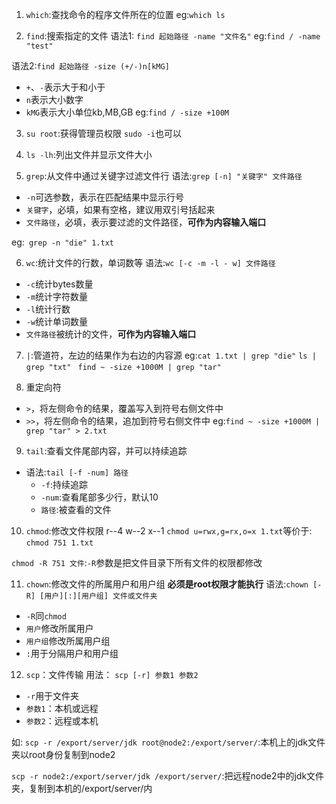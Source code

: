 1. `which`:查找命令的程序文件所在的位置
eg:`which ls`

2. `find`:搜索指定的文件
语法1: `find 起始路径 -name "文件名"`
eg:`find / -name "test"`

语法2:`find 起始路径 -size (+/-)n[kMG]`
- `+`、`-`表示大于和小于
- `n`表示大小数字
- `kMG`表示大小单位kb,MB,GB
eg:`find / -size +100M`


3. `su root`:获得管理员权限
`sudo -i`也可以

4. `ls -lh`:列出文件并显示文件大小

5. `grep`:从文件中通过关键字过滤文件行
语法:`grep [-n] "关键字" 文件路径`
- `-n`可选参数，表示在匹配结果中显示行号
- `关键字`，必填，如果有空格，建议用双引号括起来
- `文件路径`，必填，表示要过滤的文件路径，**可作为内容输入端口**

eg:` grep -n "die" 1.txt`

6. `wc`:统计文件的行数，单词数等
语法:`wc [-c -m -l - w] 文件路径`
- `-c`统计bytes数量
- `-m`统计字符数量
- `-l`统计行数
- `-w`统计单词数量
- `文件路径`被统计的文件，**可作为内容输入端口**

7. `|`:管道符，左边的结果作为右边的内容源
eg:`cat 1.txt | grep "die"`
`ls | grep "txt"`
` find ~ -size +1000M | grep "tar"`

8. 重定向符
- `>`，将左侧命令的结果，覆盖写入到符号右侧文件中
- `>>`，将左侧命令的结果，追加到符号右侧文件中
eg:`find ~ -size +1000M | grep "tar" > 2.txt`

9. `tail`:查看文件尾部内容，并可以持续追踪
- 语法:`tail [-f -num] 路径`
  - `-f`:持续追踪
  - `-num`:查看尾部多少行，默认10
  - `路径`:被查看的文件

10. `chmod`:修改文件权限
r--4 w--2 x--1
`chmod u=rwx,g=rx,o=x 1.txt`等价于:
`chmod 751 1.txt`

`chmod -R 751 文件`:`-R`参数是把文件目录下所有文件的权限都修改

11. `chown`:修改文件的所属用户和用户组
**必须是root权限才能执行**
语法:`chown [-R] [用户][:][用户组] 文件或文件夹`
- `-R`同`chmod`
- `用户`修改所属用户
- `用户组`修改所属用户组
- `:`用于分隔用户和用户组

12. `scp`：文件传输
用法：
`scp [-r] 参数1 参数2`
- `-r`用于文件夹
- `参数1`：本机或远程
- `参数2`：远程或本机

如:
`scp -r /export/server/jdk root@node2:/export/server/`:本机上的jdk文件夹以root身份复制到node2

`scp -r node2:/export/server/jdk /export/server/`:把远程node2中的jdk文件夹，复制到本机的/export/server/内

